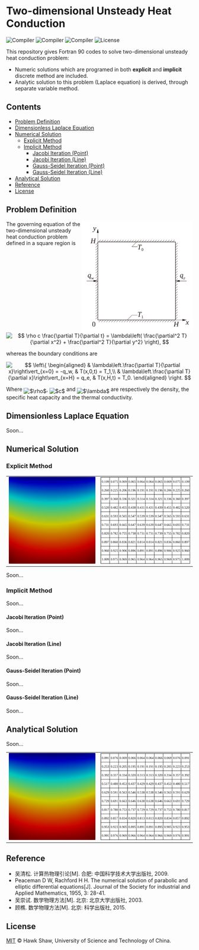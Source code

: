 # Two-dimensional Unsteady Heat Conduction

![Compiler](https://img.shields.io/badge/GNU-pass%20(v8.1.0+)-brightgreen.svg)
![Compiler](https://img.shields.io/badge/Intel-not%20tested-yellow.svg)
![Compiler](https://img.shields.io/badge/IBM%20XL-not%20tested-yellow.svg)
![License](https://img.shields.io/badge/License-MIT-blue.svg)

This repository gives Fortran 90 codes to solve two-dimensional unsteady heat conduction problem:

- Numeric solutions which are programed in both **explicit** and **implicit** discrete method are included.
- Analytic solution to this problem (Laplace equation) is derived, through separate variable method.

## Contents

- [Problem Definition](#problem-definition)
- [Dimensionless Laplace Equation](#dimensionless-laplace-equation)
- [Numerical Solution](#numerical-solution)
    + [Explicit Method](#explicit-method)
    + [Implicit Method](#implicit-method)
        - [Jacobi Iteration (Point)](#jacobi-iteration-point)
        - [Jacobi Iteration (Line)](#jacobi-iteration-line)
        - [Gauss-Seidel Iteration (Point)](#gauss-seidel-iteration-point)
        - [Gauss-Seidel Iteration (Line)](#gauss-seidel-iteration-line)
- [Analytical Solution](#analytical-solution)
- [Reference](#reference)
- [License](#license)


## Problem Definition

<img width="300px" align="right" src="./doc/problem_def.svg"></img>

The governing equation of the two-dimensional unsteady heat conduction problem defined in a square region is

<p align="center"><img alt="$$&#10;\rho c \frac{\partial T}{\partial t} = \lambda\left( \frac{\partial^2 T}{\partial x^2} + \frac{\partial^2 T}{\partial y^2} \right),&#10;$$" src="./doc/formula/9828042524f60a32db2ae6e910a98c87.svg" align="middle" width="192.63089999999997pt" height="40.118265pt"/></p>

whereas the boundary conditions are

<p align="center"><img alt="$$&#10;\left\{&#10;\begin{aligned}&#10;&amp; \lambda\left.\frac{\partial T}{\partial x}\right\vert_{x=0} = -q_w, &amp; T(x,0,t) = T_1,\\&#10;&amp; \lambda\left.\frac{\partial T}{\partial x}\right\vert_{x=H} = q_e, &amp; T(x,H,t) = T_0.&#10;\end{aligned}&#10;\right.&#10;$$" src="./doc/formula/9af69fa112ef38327e3b992c67798c0f.svg" align="middle" width="270.6429pt" height="87.12396pt"/></p>

Where <img alt="$\rho$" src="./doc/formula/6dec54c48a0438a5fcde6053bdb9d712.svg" align="middle" width="8.498985000000003pt" height="14.155350000000013pt"/>, <img alt="$c$" src="./doc/formula/3e18a4a28fdee1744e5e3f79d13b9ff6.svg" align="middle" width="7.113876000000004pt" height="14.155350000000013pt"/> and <img alt="$\lambda$" src="./doc/formula/fd8be73b54f5436a5cd2e73ba9b6bfa9.svg" align="middle" width="9.589140000000002pt" height="22.831379999999992pt"/> are respectively the density, the specific heat capacity and the thermal conductivity. 

## Dimensionless Laplace Equation 

Soon...

## Numerical Solution

### Explicit Method

<table>
    <tr>
        <td><img width="260px" src="./doc/explicit_ctr.png"></img></td>
        <td><img width="269px" src="./doc/explicit_dat.svg"></img></td>
    </tr>
</table>

Soon...

### Implicit Method

Soon...

#### Jacobi Iteration (Point)

Soon...

#### Jacobi Iteration (Line)

Soon...

#### Gauss-Seidel Iteration (Point)

Soon...

#### Gauss-Seidel Iteration (Line)

Soon...


## Analytical Solution

Soon...

<table>
    <tr>
        <td><img width="260px" src="./doc/analytic_ctr.png"></img></td>
        <td><img width="269px" src="./doc/analytic_dat.svg"></img></td>
    </tr>
</table>

## Reference

- 吴清松. 计算热物理引论[M]. 合肥: 中国科学技术大学出版社, 2009.
- Peaceman D W, Rachford H H. The numerical solution of parabolic and elliptic differential equations[J]. Journal of the Society for industrial and Applied Mathematics, 1955, 3: 28-41.
- 吴崇试. 数学物理方法[M]. 北京: 北京大学出版社, 2003.
- 顾樵. 数学物理方法[M]. 北京: 科学出版社, 2015.


## License

[MIT](LICENSE) © Hawk Shaw, University of Science and Technology of China.